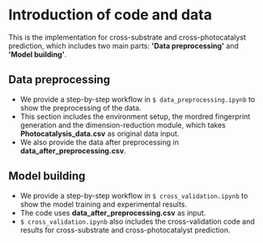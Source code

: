 ﻿# Introduction of code and data
This is the implementation for cross-substrate and cross-photocatalyst prediction, which includes two main parts: **'Data preprocessing'** and **'Model building'**.

## Data preprocessing
* We provide a step-by-step workflow in ``$ data_preprocessing.ipynb`` to show the preprocessing of the data. 
* This section includes the environment setup, the mordred fingerprint generation and the dimension-reduction module, which takes **Photocatalysis_data.csv** as original data input.
* We also provide the data after preprocessing in **data_after_preprocessing.csv**. 

## Model building
* We provide a step-by-step workflow in ``$ cross_validation.ipynb`` to show the model training and experimental results.
* The code uses **data_after_preprocessing.csv** as input.
* ``$ cross_validation.ipynb`` also includes the cross-validation code and results for cross-substrate and cross-photocatalyst prediction.



